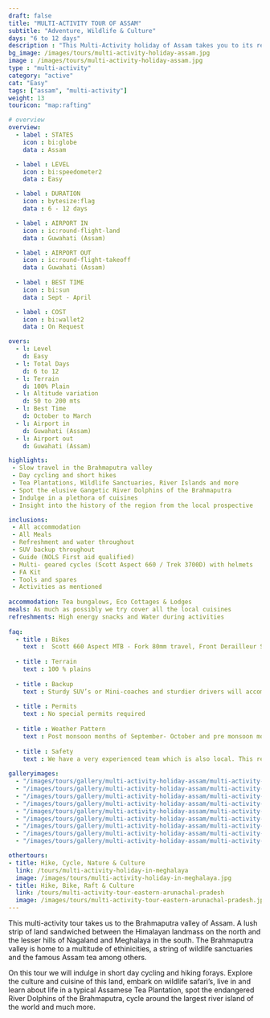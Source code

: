 ```yaml
---
draft: false
title: "MULTI-ACTIVITY TOUR OF ASSAM"
subtitle: "Adventure, Wildlife & Culture"
days: "6 to 12 days"
description : "This Multi-Activity holiday of Assam takes you to its reknowned, Tea plantations, Wildlife Sanctuaries, River Islands on cycles, feet and boats."
bg_image: /images/tours/multi-activity-holiday-assam.jpg
image : /images/tours/multi-activity-holiday-assam.jpg
type : "multi-activity"
category: "active"
cat: "Easy"
tags: ["assam", "multi-activity"]
weight: 13
touricon: "map:rafting"

# overview
overview:
  - label : STATES
    icon : bi:globe
    data : Assam

  - label : LEVEL
    icon : bi:speedometer2
    data : Easy

  - label : DURATION
    icon : bytesize:flag
    data : 6 - 12 days

  - label : AIRPORT IN
    icon : ic:round-flight-land
    data : Guwahati (Assam)

  - label : AIRPORT OUT
    icon : ic:round-flight-takeoff
    data : Guwahati (Assam)
    
  - label : BEST TIME
    icon : bi:sun
    data : Sept - April

  - label : COST
    icon : bi:wallet2
    data : On Request

overs:
  - l: Level 
    d: Easy
  - l: Total Days 
    d: 6 to 12
  - l: Terrain  
    d: 100% Plain 
  - l: Altitude variation 
    d: 50 to 200 mts
  - l: Best Time 
    d: October to March
  - l: Airport in 
    d: Guwahati (Assam)
  - l: Airport out 
    d: Guwahati (Assam)

highlights:
 - Slow travel in the Brahmaputra valley
 - Day cycling and short hikes
 - Tea Plantations, Wildlife Sanctuaries, River Islands and more
 - Spot the elusive Gangetic River Dolphins of the Brahmaputra
 - Indulge in a plethora of cuisines
 - Insight into the history of the region from the local prospective

inclusions:
 - All accommodation
 - All Meals
 - Refreshment and water throughout
 - SUV backup throughout
 - Guide (NOLS First aid qualified)
 - Multi- geared cycles (Scott Aspect 660 / Trek 3700D) with helmets
 - FA Kit
 - Tools and spares
 - Activities as mentioned
 
accommodation: Tea bungalows, Eco Cottages & Lodges
meals: As much as possibly we try cover all the local cuisines
refreshments: High energy snacks and Water during activities
 
faq:
  - title : Bikes
    text :  Scott 660 Aspect MTB - Fork 80mm travel, Front Derailleur Shimano FD-TX50 / 34.9mm, Rear Derailleur Shimano Tourney RD-TX35 21 Speed (Upgraded), Shifters Shimano ST-EF 41 L / 7R EZ-ire plus (Upgraded), Brakeset Tektro SCM-02 mech. Disc 160F/160Rmm Rotor, Front Tyre 6 26×2.1 / 30TPI, Rear Tyre 6 26×2.1 / 30TPI, Weight 13.6 kg / 29.98 lbs
  
  - title : Terrain
    text : 100 % plains
  
  - title : Backup
    text : Sturdy SUV’s or Mini-coaches and sturdier drivers will accompany you on every trip. These vehicles are along right from your airport pick up to your drop back to the airport.
  
  - title : Permits
    text : No special permits required
  
  - title : Weather Pattern
    text : Post monsoon months of September- October and pre monsoon months of March-April are very pleasant with blue skies and a fair days. Peak winters are from November to February with the mercury coming down below 15 C in the nights.
  
  - title : Safety
    text : We have a very experienced team which is also local. This reflects in the overall safety of our tours. Rest assured your guides know where extra attention is required and when. All our routes are well known to us, we know where the nearest medical facilities are, we know whom to contact if in case of an emergency, we know all the alternate routes in case of road blockages. We have CASEVAC protocols in place to streamline the process in case of emergencies. You can rest easy knowing that in the outdoors in general and this region in particular you are in safe hands with us.
  
galleryimages:
  - "/images/tours/gallery/multi-activity-holiday-assam/multi-activity-holiday-assam1.jpg"
  - "/images/tours/gallery/multi-activity-holiday-assam/multi-activity-holiday-assam2.jpg"
  - "/images/tours/gallery/multi-activity-holiday-assam/multi-activity-holiday-assam3.jpg"
  - "/images/tours/gallery/multi-activity-holiday-assam/multi-activity-holiday-assam4.jpg"
  - "/images/tours/gallery/multi-activity-holiday-assam/multi-activity-holiday-assam5.jpg"
  - "/images/tours/gallery/multi-activity-holiday-assam/multi-activity-holiday-assam6.jpg"
  - "/images/tours/gallery/multi-activity-holiday-assam/multi-activity-holiday-assam7.jpg"
  - "/images/tours/gallery/multi-activity-holiday-assam/multi-activity-holiday-assam8.jpg"
  - "/images/tours/gallery/multi-activity-holiday-assam/multi-activity-holiday-assam9.jpg"

othertours:
- title: Hike, Cycle, Nature & Culture 
  link: /tours/multi-activity-holiday-in-meghalaya
  image: /images/tours/multi-activity-holiday-in-meghalaya.jpg
- title: Hike, Bike, Raft & Culture 
  link: /tours/multi-activity-tour-eastern-arunachal-pradesh
  image: /images/tours/multi-activity-tour-eastern-arunachal-pradesh.jpg    
---
```



This multi-activity tour takes us to the Brahmaputra valley of Assam. A lush strip of land sandwiched between the Himalayan landmass on the north and the lesser hills of Nagaland and Meghalaya in the south. The Brahmaputra valley is home to a multitude of ethinicities, a string of wildlife sanctuaries and the famous Assam tea among others.

On this tour we will indulge in short day cycling and hiking forays. Explore the culture and cuisine of this land, embark on wildlife safari’s, live in and learn about life in a typical Assamese Tea Plantation, spot the endangered River Dolphins of the Brahmaputra, cycle around the largest river island of the world and much more.